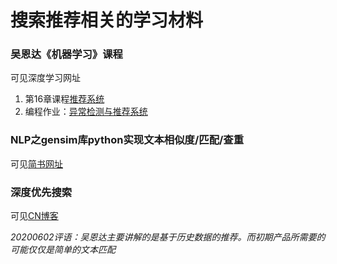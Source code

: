 # 搜索推荐相关的学习材料

### 吴恩达《机器学习》课程
可见深度学习网址
1. 第16章课程[推荐系统](https://study.163.com/course/courseMain.htm?courseId=1210076550&_trace_c_p_k2_=b6bc627696084d5580979292387edc7c)
2. 编程作业：[异常检测与推荐系统](https://ai.deepshare.net/detail/p_5df99dfe8c83a_qMnAGRok/6)

### NLP之gensim库python实现文本相似度/匹配/查重
可见[简书网址](https://www.jianshu.com/p/44b43d65d568)

### 深度优先搜索
可见[CN博客](https://www.cnblogs.com/Jimmy1988/p/8184192.html)


*20200602评语：吴恩达主要讲解的是基于历史数据的推荐。而初期产品所需要的可能仅仅是简单的文本匹配*

